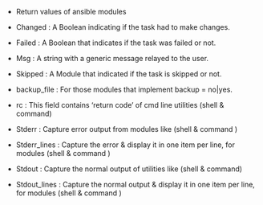 * Return values of ansible modules

- Changed      : A Boolean indicating if the task had to make changes.

- Failed       : A Boolean that indicates if the task was failed or not.

- Msg          : A string with a generic message relayed to the user.

- Skipped      : A Module that indicated if the task is skipped or not.

- backup_file  : For those modules that implement backup = no|yes.

- rc           : This field contains ‘return code’ of cmd line utilities (shell & command) 

- Stderr       : Capture error output from modules like (shell & command )

- Stderr_lines : Capture the error & display it in one item per line, for modules (shell & command )

- Stdout       : Capture the normal output of utilities like (shell & command)

- Stdout_lines : Capture the normal output & display it in one item per line, for modules (shell & command )
